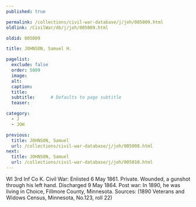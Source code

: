 ```yaml
---
published: true

permalink: /collections/civil-war-database/j/joh/005009.html
oldlink: /CivilWar/db/j/joh/005009.html

oldid: 005009

title: JOHNSON, Samuel H.

pagelist:
  exclude: false
  order: 5009
  image: 
  alt:
  caption:
  title:
  subtitle:      # Defaults to page subtitle
  teaser:

category: 
  - J 
  - JOH

previous:
  title: JOHNSON, Samuel
  url: /collections/civil-war-database/j/joh/005008.html  
next:
  title: JOHNSON, Samuel
  url: /collections/civil-war-database/j/joh/005010.html   
---
```

WI 3rd Inf Co K. Civil War: Enlisted 6 May 1861. Private. Wounded, a gunshot through his left hand. Discharged 9 May 1864. Post war: In 1890, he was living in Choice, Fillmore County, Minnesota. Sources: (1890 Veterans and Widows Census, Minnesota, No.123, roll 22)